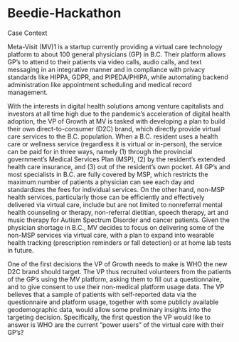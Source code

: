 # Beedie-Hackathon

Case Context

Meta-Visit (MV)1 is a startup currently providing a virtual care technology platform to about 100 general physicians (GP) in B.C. Their platform allows GP’s to attend to their patients via video calls, audio calls, and text messaging in an integrative manner and in compliance with privacy standards like HIPPA, GDPR, and PIPEDA/PHIPA, while automating backend administration like appointment scheduling and medical record management.

With the interests in digital health solutions among venture capitalists and investors at all time high due to the pandemic’s acceleration of digital health adoption, the VP of Growth at MV is tasked with developing a plan to build their own direct-to-consumer (D2C) brand, which directly provide virtual care services to the B.C. population.
When a B.C. resident uses a health care or wellness service (regardless it is virtual or in-person), the service can be paid for in three ways, namely (1) through the provincial government’s Medical Services Plan (MSP), (2) by the resident’s extended health care insurance, and (3) out of the resident’s own pocket. All GP’s and most specialists in B.C. are fully covered by MSP, which restricts the maximum number of patients a physician can see each day and standardizes the fees for individual services. On the other hand, non-MSP health services, particularly those can be efficiently and effectively delivered via virtual care, include but are not limited to nonreferral mental health counseling or therapy, non-referral dietitian, speech therapy, art and music therapy for Autism Spectrum Disorder and cancer patients. Given the physician shortage in B.C., MV decides to focus on delivering some of the non-MSP services via virtual care, with a plan to expand into wearable health tracking (prescription reminders or fall detection) or at home lab tests in future.

One of the first decisions the VP of Growth needs to make is WHO the new D2C brand should target. The VP thus recruited volunteers from the patients of the GP’s using the MV platform, asking them to fill out a questionnaire, and to give consent to use their non-medical platform usage data. The VP believes that a sample of patients with self-reported data via the questionnaire and platform usage, together with some publicly available geodemographic data, would allow some preliminary insights into the targeting decision. Specifically, the first question the VP would like to answer is WHO are the current “power users” of the virtual care with their GP’s?
